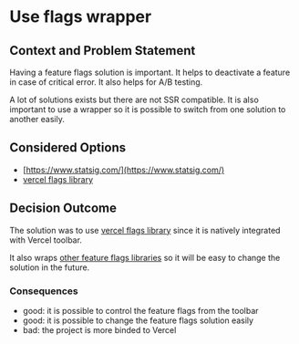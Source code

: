 # Use flags wrapper

## Context and Problem Statement

Having a feature flags solution is important. It helps to deactivate a feature in case of critical error. It also helps for A/B testing.

A lot of solutions exists but there are not SSR compatible. It is also important to use a wrapper so it is possible to switch from one solution to another easily.

## Considered Options

- [https://www.statsig.com/](https://www.statsig.com/)
- [vercel flags library](https://vercel.com/docs/feature-flags)

## Decision Outcome

The solution was to use [vercel flags library](https://vercel.com/docs/feature-flags) since it is natively integrated with Vercel toolbar.

It also wraps [other feature flags libraries](https://flags-sdk.dev/docs/adapters/supported-providers) so it will be easy to change the solution in the future.

### Consequences

- good: it is possible to control the feature flags from the toolbar
- good: it is possible to change the feature flags solution easily
- bad: the project is more binded to Vercel
